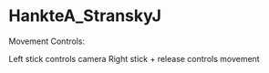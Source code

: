 # HankteA_StranskyJ

Movement Controls:

Left stick controls camera
Right stick + release controls movement
